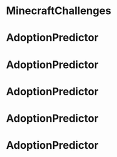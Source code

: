 # MinecraftChallenges
# AdoptionPredictor
# AdoptionPredictor
# AdoptionPredictor
# AdoptionPredictor
# AdoptionPredictor

